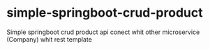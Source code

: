 # simple-springboot-crud-product
Simple springboot crud product api conect whit other microservice (Company) whit rest template
